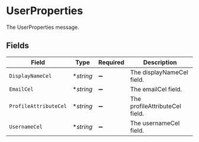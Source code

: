 # UserProperties

The UserProperties message.


## Fields

| Field                          | Type                           | Required                       | Description                    |
| ------------------------------ | ------------------------------ | ------------------------------ | ------------------------------ |
| `DisplayNameCel`               | **string*                      | :heavy_minus_sign:             | The displayNameCel field.      |
| `EmailCel`                     | **string*                      | :heavy_minus_sign:             | The emailCel field.            |
| `ProfileAttributeCel`          | **string*                      | :heavy_minus_sign:             | The profileAttributeCel field. |
| `UsernameCel`                  | **string*                      | :heavy_minus_sign:             | The usernameCel field.         |